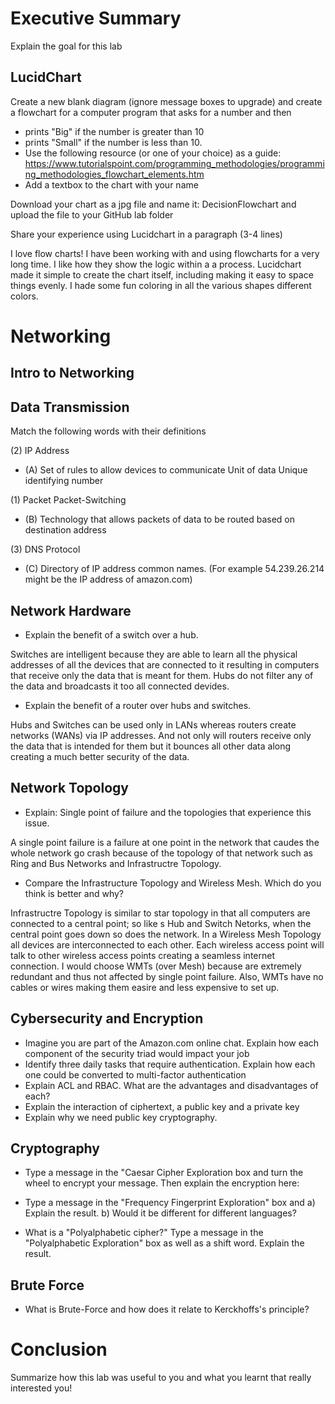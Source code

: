 # Executive Summary

Explain the goal for this lab

## LucidChart

Create a new blank diagram (ignore message boxes to upgrade) and create a flowchart for a computer program that asks for a number and then

* prints "Big" if the number is greater than 10
* prints "Small" if the number is less than 10. 
* Use the following resource (or one of your choice) as a guide: 
https://www.tutorialspoint.com/programming_methodologies/programming_methodologies_flowchart_elements.htm 
* Add a textbox to the chart with your name

Download your chart as a jpg file and name it: DecisionFlowchart and upload the file to your GitHub lab folder

Share your experience using Lucidchart in a paragraph (3-4 lines)

I love flow charts! I have been working with and using flowcharts for a very long time. I like how they show the logic within a a process. Lucidchart made it simple to create the chart itself, including making it easy to space things evenly. I hade some fun coloring in all the various shapes different colors.

# Networking
## Intro to Networking

## Data Transmission

Match the following words with their definitions 
 
(2) IP Address
* (A) Set of rules to allow devices to communicate Unit of data Unique identifying number 

(1) Packet Packet-Switching 
* (B) Technology that allows packets of data to be routed based on destination address 

(3) DNS Protocol
* (C) Directory of IP address common names. (For example 54.239.26.214 might be the IP address of amazon.com)

## Network Hardware

* Explain the benefit of a switch over a hub.

Switches are intelligent because they are able to learn all the physical addresses of all the devices that are connected to it resulting in computers that receive only the data that is meant for them. Hubs do not filter any of the data and broadcasts it too all connected devides.

* Explain the benefit of a router over hubs and switches.

Hubs and Switches can be used only in LANs whereas routers create networks (WANs) via IP addresses. And not only will routers receive only the data that is intended for them but it bounces all other data along creating a much better security of the data.

## Network Topology

* Explain: Single point of failure and the topologies that experience this issue.

A single point failure is a failure at one point in the network that caudes the whole network go crash because of the topology of that network such as Ring and Bus Networks and Infrastructre Topology.

* Compare the Infrastructure Topology and Wireless Mesh. Which do you think is better and why?

Infrastructre Topology is similar to star topology in that all computers are connected to a central point; so like s Hub and Switch Netorks, when the central point goes down so does the network. In a Wireless Mesh Topology all devices are interconnected to each other. Each wireless access point will talk to other wireless access points creating a seamless internet connection. I would choose WMTs (over Mesh) because are extremely redundant and thus not affected by single point failure. Also, WMTs have no cables or wires making them easire and less expensive to set up.


## Cybersecurity and Encryption
* Imagine you are part of the Amazon.com online chat. Explain how each component of the security triad would impact your job
* Identify three daily tasks that require authentication. Explain how each one could be converted to multi-factor authentication
* Explain ACL and RBAC. What are the advantages and disadvantages of each?
* Explain the interaction of ciphertext, a public key and a private key
* Explain why we need public key cryptography.

## Cryptography
* Type a message in the "Caesar Cipher Exploration box and turn the wheel to encrypt your message. Then explain the encryption here:

* Type a message in the "Frequency Fingerprint Exploration" box and a) Explain the result. b) Would it be different for different languages?

* What is a "Polyalphabetic cipher?" Type a message in the "Polyalphabetic Exploration" box as well as a shift word. Explain the result.

## Brute Force
* What is Brute-Force and how does it relate to Kerckhoffs's principle?

# Conclusion
Summarize how this lab was useful to you and what you learnt that really interested you!
